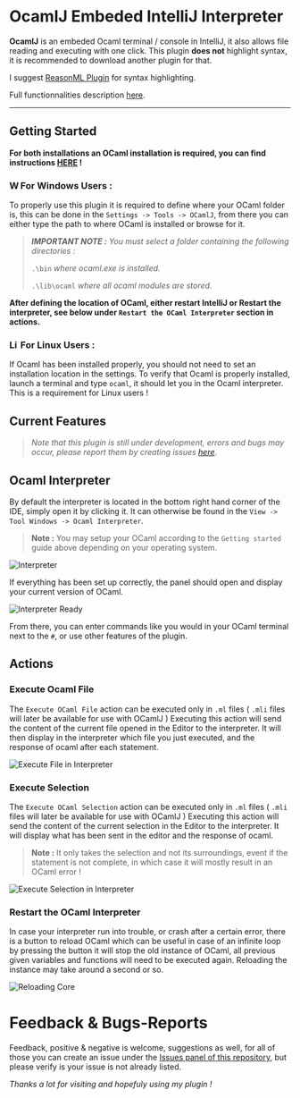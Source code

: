 # OcamlJ Embeded IntelliJ Interpreter

<!-- Plugin description -->
**OcamlJ** is an embeded Ocaml terminal / console in IntelliJ, it also allows file reading
and executing with one click. This plugin **does not** highlight syntax, it is recommended
to download another plugin for that. 

I suggest [ReasonML Plugin](https://plugins.jetbrains.com/plugin/9440-reasonml) for syntax highlighting.

Full functionnalities description [here](https://github.com/Thomas-SBE/ocamlj-plugin#readme).

<!-- Plugin description end -->

------

## Getting Started

**For both installations an OCaml installation is required, you can find instructions [HERE](https://ocaml.org/docs/install.html) !**

### <img aling="left" alt="Windows" width="16px" src="https://img.icons8.com/color/72/microsoft.png" /> For Windows Users :

To properly use this plugin it is required to define where your OCaml folder is, this
can be done in the `Settings -> Tools -> OCamlJ`, from there you can either type the path to where
OCaml is installed or browse for it.

> **_IMPORTANT NOTE :_** _You must select a folder containing the following directories :_ 
> 
> `.\bin` _where ocaml.exe is installed._
> 
> `.\lib\ocaml` _where all ocaml modules are stored._

**After defining the location of OCaml, either restart IntelliJ or Restart the interpreter, see below under `Restart the OCaml Interpreter` section in actions.**

### <img aling="left" alt="Linux" width="16px" src="https://img.icons8.com/color/72/linux.png" /> For Linux Users :

If Ocaml has been installed properly, you should not need to set an installation location in the settings.
To verify that Ocaml is properly installed, launch a terminal and type `ocaml`, it should let you in the Ocaml interpreter.
This is a requirement for Linux users !

## Current Features

> *Note that this plugin is still under development, errors and bugs may occur, please report them by creating issues* [*here*](https://github.com/Thomas-SBE/ocamlj-plugin/issues).

## Ocaml Interpreter
By default the interpreter is located in the bottom right hand corner of the IDE,
simply open it by clicking it. It can otherwise be found in the `View -> Tool Windows -> Ocaml Interpreter`.

> **Note :** You may setup your OCaml according to the `Getting started` guide above depending on your operating system.

![Interpreter](https://i.imgur.com/DiUzmw8.png)

If everything has been set up correctly, the panel should open and display your current version of OCaml.

![Interpreter Ready](https://i.imgur.com/MvbWU69.png)

From there, you can enter commands like you would in your OCaml terminal next to the `#`, or use other features of the plugin.

## Actions
### Execute Ocaml File

The `Execute OCaml File` action can be executed only in `.ml` files ( `.mli` files will later be available for use with OCamlJ )
Executing this action will send the content of the current file opened in the Editor to the interpreter. It will then display in the
interpreter which file you just executed, and the response of ocaml after each statement.

![Execute File in Interpreter](https://i.imgur.com/NyKtXXZ.png)

### Execute Selection

The `Execute OCaml Selection` action can be executed only in `.ml` files ( `.mli` files will later be available for use with OCamlJ )
Executing this action will send the content of the current selection in the Editor to the interpreter. 
It will display what has been sent in the editor and the response of ocaml.

> **Note :** It only takes the selection and not its surroundings, event if the statement is not complete, in which
> case it will mostly result in an OCaml error !

![Execute Selection in Interpreter](https://i.imgur.com/SPNhr5z.png)

### Restart the OCaml Interpreter

In case your interpreter run into trouble, or crash after a certain error, there is a button to reload OCaml which can be useful in case of an infinite loop
by pressing the button it will stop the old instance of OCaml, all previous given variables and functions will need to be executed again.
Reloading the instance may take around a second or so.

![Reloading Core](https://i.imgur.com/PeiTqTh.png)

# Feedback & Bugs-Reports

Feedback, positive & negative is welcome, suggestions as well, for all of those you can create an issue under the [Issues panel of this repository](https://github.com/Thomas-SBE/ocamlj-plugin/issues), but please verify is your issue is not already listed.

*Thanks a lot for visiting and hopefuly using my plugin !*
